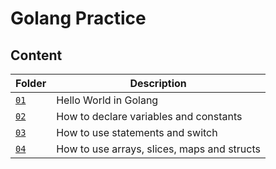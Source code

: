 # Golang Practice
## Content
| Folder | Description |
|--------|-------------|
| [`01`](https://github.com/vargas88hugo/golang/tree/master/01) | Hello World in Golang |
| [`02`](https://github.com/vargas88hugo/golang/tree/master/02) | How to declare variables and constants |
| [`03`](https://github.com/vargas88hugo/golang/tree/master/03) | How to use statements and switch |
| [`04`](https://github.com/vargas88hugo/golang/tree/master/04) | How to use arrays, slices, maps and structs |
